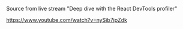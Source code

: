 Source from live stream "Deep dive with the React DevTools profiler"

https://www.youtube.com/watch?v=nySib7ipZdk
